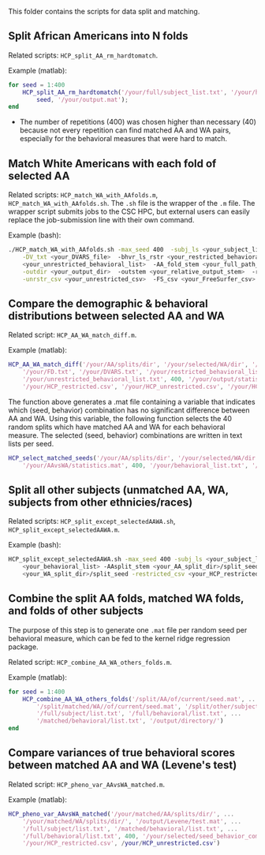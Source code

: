 This folder contains the scripts for data split and matching.

## Split African Americans into N folds

Related scripts: `HCP_split_AA_rm_hardtomatch`.

Example (matlab):

```matlab
for seed = 1:400
    HCP_split_AA_rm_hardtomatch('/your/full/subject_list.txt', '/your/hard/to/match/AA_list.txt', 10, ...
        seed, '/your/output.mat');
end
```

* The number of repetitions (400) was chosen higher than necessary (40) because not every repetition can find matched AA and WA pairs, especially for the behavioral measures that were hard to match.

## Match White Americans with each fold of selected AA

Related scripts: `HCP_match_WA_with_AAfolds.m`, `HCP_match_WA_with_AAfolds.sh`. The `.sh` file is the wrapper of the `.m` file. The wrapper script submits jobs to the CSC HPC, but external users can easily replace the job-submission line with their own command.

Example (bash):

```bash
./HCP_match_WA_with_AAfolds.sh -max_seed 400  -subj_ls <your_subject_list>  -FD_txt <your_FD_file>  \
    -DV_txt <your_DVARS_file>  -bhvr_ls_rstr <your_restricted_behavioral_list>  -bhvr_ls_unrstr \
    <your_unrestricted_behavioral_list>  -AA_fold_stem <your_full_path_stem_of_AA_split> \
    -outdir <your_output_dir>  -outstem <your_relative_output_stem>  -rstr_csv <your_restricted_csv> \
    -unrstr_csv <your_unrestricted_csv>  -FS_csv <your_FreeSurfer_csv>
```

## Compare the demographic & behavioral distributions between selected AA and WA

Related script: `HCP_AA_WA_match_diff.m`.

Example (matlab):

```matlab
HCP_AA_WA_match_diff('/your/AA/splits/dir', '/your/selected/WA/dir', '/your/full/subject_list.txt', ...
    '/your/FD.txt', '/your/DVARS.txt', '/your/restricted_behavioral_list.txt', ...
    '/your/unrestricted_behavioral_list.txt', 400, '/your/output/statistics.mat', ...
    '/your/HCP_restricted.csv', '/your/HCP_unrestricted.csv', '/your/HCP_FreeSurfer.csv')
```

The function above generates a .mat file containing a variable that indicates which (seed, behavior) combination has no significant difference between AA and WA. Using this variable, the following function selects the 40 random splits which have matched AA and WA for each behavioral measure. The selected (seed, behavior) combinations are written in text lists per seed.

```matlab
HCP_select_matched_seeds('/your/AA/splits/dir', '/your/selected/WA/dir', ...
    '/your/AAvsWA/statistics.mat', 400, '/your/behavioral_list.txt', '/your/output/dir');
```

## Split all other subjects (unmatched AA, WA, subjects from other ethnicies/races)

Related scripts: `HCP_split_except_selectedAAWA.sh`, `HCP_split_except_selectedAAWA.m`.

Example (bash):

```bash
HCP_split_except_selectedAAWA.sh -max_seed 400 -subj_ls <your_subject_list> -bhvr_ls \
    <your_behavioral_list> -AAsplit_stem <your_AA_split_dir>/split_seed -WAsplit_stem \
    <your_WA_split_dir>/split_seed -restricted_csv <your_HCP_restricted_csv> -outdir <your_output_dir>
```

## Combine the split AA folds, matched WA folds, and folds of other subjects

The purpose of this step is to generate one `.mat` file per random seed per behavioral measure, which can be fed to the kernel ridge regression package.

Related script: `HCP_combine_AA_WA_others_folds.m`.

Example (matlab):

```matlab
for seed = 1:400
    HCP_combine_AA_WA_others_folds('/split/AA/of/current/seed.mat', ...
        '/split/matched/WA//of/current/seed.mat', '/split/other/subjects/of/current/seed.mat', ...
        '/full/subject/list.txt', '/full/behavioral/list.txt', ...
        '/matched/behavioral/list.txt', '/output/directory/')
end
```

## Compare variances of true behavioral scores between matched AA and WA (Levene's test)

Related script: `HCP_pheno_var_AAvsWA_matched.m`.

Example (matlab):

```matlab
HCP_pheno_var_AAvsWA_matched('/your/matched/AA/splits/dir/', ...
    '/your/matched/WA/splits/dir/', '/output/Levene/test.mat', ...
    '/full/subject/list.txt', '/matched/behavioral/list.txt', ...
    '/full/behavioral/list.txt', 400, '/your/selected/seed_behavior_comb/lists/dir/', ...
    '/your/HCP_restricted.csv', /your/HCP_unrestricted.csv')
```